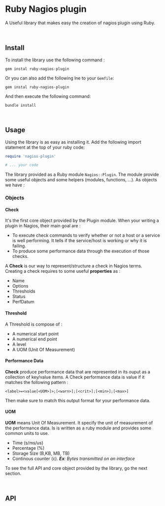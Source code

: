 # Ruby Nagios plugin

A Useful library that makes easy the creation of nagios plugin using Ruby.


<br>

## Install

To install the library use the following command :

```
gem instal ruby-nagios-plugin
```

Or you can also add the following lne to your `Gemfile`:
```
gem instal ruby-nagios-plugin
````

And then execute the following command:

```
bundle install
```


<br>

## Usage

Using the library is as easy as installing it. Add the following import statement at the top of your ruby code:

```ruby
require 'nagios-plugin'

# ... your code

```

The library provided as a Ruby module `Nagios::Plugin`. The module provide some useful objects and some helpers (modules, functions, ...). As objects we have : 

### Objects

#### Check

It's the first core object provided by the Plugin module. When your writing a plugin in Nagios, their main goal are : 
* To execute check commands to verify whether or not a host or a service is well performing. It tells if the service/host is working or why it is failing.
* To produce some performance data through the execution of those checks.

A **Check** is our way to represent/structure a check in Nagios terms. Creating a check requires to some useful  **properties** as : 
* Name
* Options
* Thresholds
* Status
* PerfDatum


#### Threshold 

A Threshold is compose of :
* A numerical start point
* A numerical end point
* A level
* A UOM (Unit Of Measurement)

#### Performance Data

**Check** produce performance data that are represented in its ouput as a collection of key/value items. A Check performance data is value if it matches the following pattern : 
```
<label>=<value[<UOM>]>;[<warn>];[<crit>];[<min>];[<max>]
```
Then make sure to match this output format for your performance data.

#### UOM 
**UOM** means Unit Of Measurement. It specify the unit of measurement of the performance data. Is is written as a ruby module and provides some common units to use.

* Time (s/ms/us)
* Percentage (%)
* Storage Size (B,KB, MB, TB)
* Continous counter (c). ***Ex**:  Bytes transmitted on an interface*



To see the full API and core object provided by the library, go the next section.

<br>

## API

